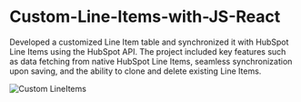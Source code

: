 # Custom-Line-Items-with-JS-React
Developed a customized Line Item table and synchronized it with HubSpot Line Items using the HubSpot API. The project included key features such as data fetching from native HubSpot Line Items, seamless synchronization upon saving, and the ability to clone and delete existing Line Items.


![Custom LineItems](https://github.com/user-attachments/assets/e5addd78-d9d6-423a-8479-408e89525cfd)
